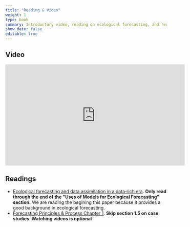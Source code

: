 ```yaml
---
title: "Reading & Video"
weight: 1
type: book
summary: Introductory video, reading on ecological forecasting, and reading on general forecasting.
show_date: false
editable: true
---
```


## Video

<iframe width="560" height="315" src="https://www.youtube.com/embed/Lgi_e7N-C8E" frameborder="0" allow="accelerometer; autoplay; encrypted-media; gyroscope; picture-in-picture" allowfullscreen></iframe>

## Readings

* [Ecological forecasting and data assimilation in a data‐rich era](https://esajournals.onlinelibrary.wiley.com/doi/full/10.1890/09-1275.1). **Only read through the end of the "Uses of Models for Ecological Forecasting" section.** We are reading the begining this paper because it provides a good background in ecological forecasting.
* [Forecasting Principles & Process Chapter 1](https://otexts.com/fpp3/intro.html). **Skip section 1.5 on case studies. Watching videos is optional**